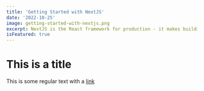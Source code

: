 ```yaml
---
title: 'Getting Started with NextJS'
date: '2022-10-25'
image: getting-started-with-nextjs.png
excerpt: NextJS is the React framework for production - it makes building full-stack React apps and sites a breeze and ships with built-in SSR.
isFeatured: true
---
```


# This is a title

This is some regular text with a [link](http://google.com)
